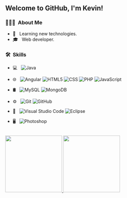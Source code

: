 <!--### Hello there 👋


**KevinCamos/KevinCamos** is a ✨ _special_ ✨ repository because its `README.md` (this file) appears on your GitHub profile.

Here are some ideas to get you started:

- 🔭 I’m currently working on ...
- 🌱 I’m currently learning ...
- 👯 I’m looking to collaborate on ...
- 🤔 I’m looking for help with ...
- 💬 Ask me about ...
- 📫 How to reach me: ...
- 😄 Pronouns: ...
- ⚡ Fun fact: ...
-->

<h2> Welcome to GitHub, I'm Kevin!</h2>

<h3> 👨🏻‍💻 &nbsp;About Me </h3>

- 🤔 &nbsp; Learning new technologies.
- 🎓 &nbsp; Web developer.

<h3> 🛠 &nbsp;Skills</h3>

- 💻 &nbsp;
  ![Java](https://img.shields.io/badge/-Java-333333?style=flat&logo=Java&logoColor=007396)
- 🌐 &nbsp;
  ![Angular](https://img.shields.io/badge/-Angular-333333?style=flat&logo=angular)
  ![HTML5](https://img.shields.io/badge/-HTML5-333333?style=flat&logo=HTML5)
  ![CSS](https://img.shields.io/badge/-CSS-333333?style=flat&logo=CSS3&logoColor=1572B6)
  ![PHP](  https://img.shields.io/badge/-PHP%20OOP-333333?style=flat&logo=php)
  ![JavaScript](https://img.shields.io/badge/-JavaScript-333333?style=flat&logo=javascript)
- 🛢 &nbsp;
  ![MySQL](https://img.shields.io/badge/-MySQL-333333?style=flat&logo=mysql)
  ![MongoDB](https://img.shields.io/badge/-MongoDB-333333?style=flat&logo=mongodb)

- ⚙️ &nbsp;
  ![Git](https://img.shields.io/badge/-Git-333333?style=flat&logo=git)
  ![GitHub](https://img.shields.io/badge/-GitHub-333333?style=flat&logo=github)
- 🔧 &nbsp;
  ![Visual Studio Code](https://img.shields.io/badge/-Visual%20Studio%20Code-333333?style=flat&logo=visual-studio-code&logoColor=007ACC)
  ![Eclipse](https://img.shields.io/badge/-Eclipse-333333?style=flat&logo=eclipse-ide&logoColor=2C2255)
- 🖥 &nbsp;
  ![Photoshop](https://img.shields.io/badge/-Photoshop-333333?style=flat&logo=adobe-photoshop)
  
<br/>

<a href="https://github.com/KevinCamos">
  <img height="180em" src="https://github-readme-stats.vercel.app/api?username=KevinCamos&show_icons=true" />
  <img height="180em" src="https://github-readme-stats.vercel.app/api/top-langs/?username=KevinCamos&layout=compact" />
</a>

<br/>

<!--
<h3> 🤝🏻 &nbsp;Connect with Me </h3>

<p align="center">
<a href="mailto:andanivicente@gmail.com"><img alt="Email" src="https://img.shields.io/badge/Email-andanivicente@gmail.com-blue?style=flat-square&logo=gmail"></a>
</p>

<p align="center">
Check out my repos ⬇️ 
</p>-->
